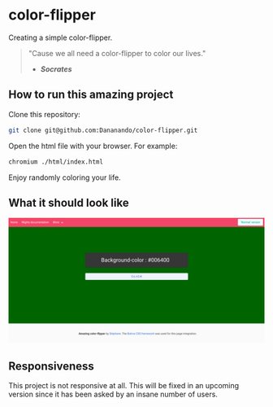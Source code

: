 # color-flipper

Creating a simple color-flipper. 
> "Cause we all need a color-flipper to color our lives."
> 
> - <strong>_Socrates_</strong>

## How to run this amazing project

Clone this repository:
```bash
git clone git@github.com:Dananando/color-flipper.git
```

Open the html file with your browser. For example:
```bash
chromium ./html/index.html
```

Enjoy randomly coloring your life.

## What it should look like

![logo](./img/example.png "Logo Title Text 2")

## Responsiveness

This project is not responsive at all. This will be fixed in an upcoming version since it has been asked by an insane number of users.